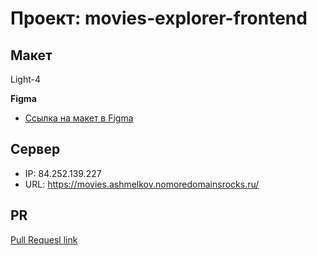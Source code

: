 # Проект: movies-explorer-frontend

## Макет

Light-4

**Figma**

- [Ссылка на макет в Figma](https://www.figma.com/file/6FMWkB94wE7KTkcCgUXtnC/light-1?type=design&node-id=1-2798&mode=design)

## Сервер

- IP: 84.252.139.227
- URL: https://movies.ashmelkov.nomoredomainsrocks.ru/

## PR

[Pull Requesl link](https://github.com/beez0mbie/movies-explorer-frontend/pull/2)
